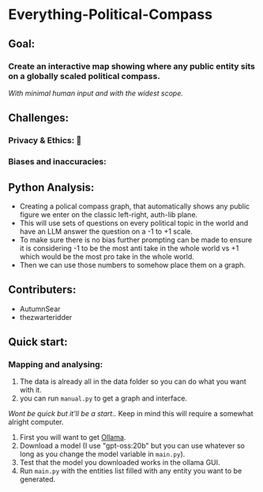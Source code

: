 # Everything-Political-Compass

## Goal:
### Create an interactive map showing where any public entity sits on a globally scaled political compass.
*With minimal human input and with the widest scope.*

## Challenges:
### Privacy & Ethics: 🤪
### Biases and inaccuracies:


## Python Analysis:
- Creating a polical compass graph, that automatically shows any public figure we enter on the classic left-right, auth-lib plane.
- This will use sets of questions on every political topic in the world and have an LLM answer the question on a -1 to +1 scale.
- To make sure there is no bias further prompting can be made to ensure it is considering -1 to be the most anti take in the whole world vs +1 which would be the most pro take in the whole world.
- Then we can use those numbers to somehow place them on a graph.

## Contributers:
- AutumnSear
- thezwarteridder



## Quick start:
### Mapping and analysing:
1. The data is already all in the data folder so you can do what you want with it.
2. you can run `manual.py` to get a graph and interface.

*Wont be quick but it'll be a start..*
Keep in mind this will require a somewhat alright computer.
1. First you will want to get [Ollama](https://ollama.com/).
2. Download a model (I use "gpt-oss:20b" but you can use whatever so long as you change the model variable in `main.py`).
3. Test that the model you downloaded works in the ollama GUI.
4. Run `main.py` with the entities list filled with any entity you want to be generated.

